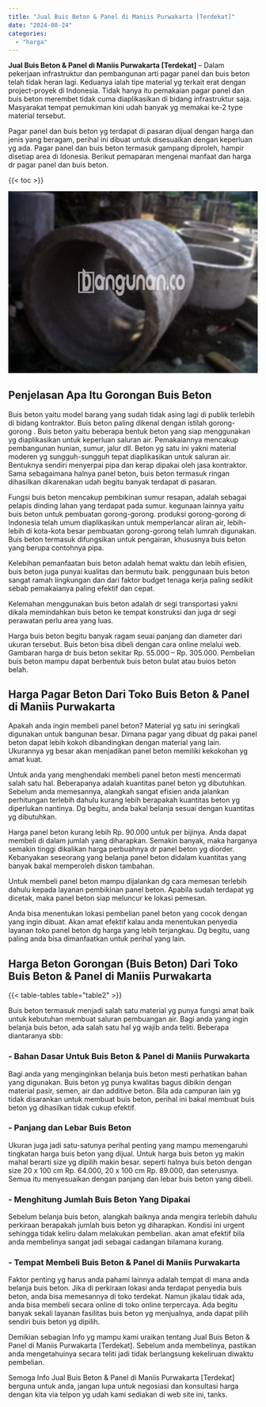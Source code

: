 ```yaml
---
title: "Jual Buis Beton & Panel di Maniis Purwakarta [Terdekat]"
date: "2024-08-24"
categories: 
  - "harga"
---
```


**Jual Buis Beton & Panel di Maniis Purwakarta \[Terdekat\]** – Dalam pekerjaan infrastruktur dan pembangunan arti pagar panel dan buis beton telah tidak heran lagi. Keduanya ialah tipe material yg terkait erat dengan project-proyek di Indonesia. Tidak hanya itu pemakaian pagar panel dan buis beton merembet tidak cuma diaplikasikan di bidang infrastruktur saja. Masyarakat tempat pemukiman kini udah banyak yg memakai ke-2 type material tersebut.

Pagar panel dan buis beton yg terdapat di pasaran dijual dengan harga dan jenis yang beragam, perihal ini dibuat untuk disesuaikan dengan keperluan yg ada. Pagar panel dan buis beton termasuk gampang diproleh, hampir disetiap area di Idonesia. Berikut pemaparan mengenai manfaat dan harga dr pagar panel dan buis beton.

{{< toc >}}

![Jual Buis Beton & Panel di Maniis Purwakarta [Terdekat]](/images/jual-panel-buis-beton-murah-32.png)

## Penjelasan Apa Itu Gorongan Buis Beton

Buis beton yaitu model barang yang sudah tidak asing lagi di publik terlebih di bidang kontraktor. Buis beton paling dikenal dengan istilah gorong-gorong . Buis beton yaitu beberapa bentuk beton yang siap menggunakan yg diaplikasikan untuk keperluan saluran air. Pemakaiannya mencakup pembangunan hunian, sumur, jalur dll. Beton yg satu ini yakni material moderen yg sungguh-sungguh tepat diaplikasikan untuk saluran air. Bentuknya sendiri menyerpai pipa dan kerap dipakai oleh jasa kontraktor. Sama sebagaimana halnya panel beton, buis beton termasuk ringan dihasilkan dikarenakan udah begitu banyak terdapat di pasaran.

Fungsi buis beton mencakup pembikinan sumur resapan, adalah sebagai pelapis dinding lahan yang terdapat pada sumur. kegunaan lainnya yaitu buis beton untuk pembuatan gorong-gorong. produksi gorong-gorong di Indonesia telah umum diaplikasikan untuk memperlancar aliran air, lebih-lebih di kota-kota besar pembuatan gorong-gorong telah lumrah digunakan. Buis beton termasuk difungsikan untuk pengairan, khususnya buis beton yang berupa contohnya pipa.

Kelebihan pemanfaatan buis beton adalah hemat waktu dan lebih efisien, buis beton juga punyai kualitas dan bermutu baik. penggunaan buis beton sangat ramah lingkungan dan dari faktor budget tenaga kerja paling sedikit sebab pemakaianya paling efektif dan cepat.

Kelemahan menggunakan buis beton adalah dr segi transportasi yakni dikala memindahkan buis beton ke tempat konstruksi dan juga dr segi perawatan perlu area yang luas.

Harga buis beton begitu banyak ragam seuai panjang dan diameter dari ukuran tersebut. Buis beton bisa dibeli dengan cara online melalui web. Gambaran harga dr buis beton sekitar Rp. 55.000 – Rp. 305.000. Pembelian buis beton mampu dapat berbentuk buis beton bulat atau buios beton belah.

## Harga Pagar Beton Dari Toko Buis Beton & Panel di Maniis Purwakarta

Apakah anda ingin membeli panel beton? Material yg satu ini seringkali digunakan untuk bangunan besar. Dimana pagar yang dibuat dg pakai panel beton dapat lebih kokoh dibandingkan dengan material yang lain. Ukurannya yg besar akan menjadikan panel beton memiliki kekokohan yg amat kuat.

Untuk anda yang menghendaki membeli panel beton mesti mencermati salah satu hal. Beberapanya adalah kuantitas panel beton yg dibutuhkan. Sebelum anda memesannya, alangkah sangat efisien anda jalankan perhitungan terlebih dahulu kurang lebih berapakah kuantitas beton yg diperlukan nantinya. Dg begitu, anda bakal belanja sesuai dengan kuantitas yg dibutuhkan.

Harga panel beton kurang lebih Rp. 90.000 untuk per bijinya. Anda dapat membeli di dalam jumlah yang diharapkan. Semakin banyak, maka harganya semakin tinggi dikalikan harga perbuahnya dr panel beton yg diorder. Kebanyakan seseorang yang belanja panel beton didalam kuantitas yang banyak bakal memperoleh diskon tambahan.

Untuk membeli panel beton mampu dijalankan dg cara memesan terlebih dahulu kepada layanan pembikinan panel beton. Apabila sudah terdapat yg dicetak, maka panel beton siap meluncur ke lokasi pemesan.

Anda bisa menentukan lokasi pembelian panel beton yang cocok dengan yang ingin dibuat. Akan amat efektif kalau anda menentukan penyedia layanan toko panel beton dg harga yang lebih terjangkau. Dg begitu, uang paling anda bisa dimanfaatkan untuk perihal yang lain.

## Harga Beton Gorongan (Buis Beton) Dari Toko Buis Beton & Panel di Maniis Purwakarta

{{< table-tables table="table2" >}}

Buis beton termasuk menjadi salah satu material yg punya fungsi amat baik untuk kebutuhan membuat saluran pembuangan air. Bagi anda yang ingin belanja buis beton, ada salah satu hal yg wajib anda teliti. Beberapa diantaranya sbb:

### \- Bahan Dasar Untuk Buis Beton & Panel di Maniis Purwakarta

Bagi anda yang menginginkan belanja buis beton mesti perhatikan bahan yang digunakan. Buis beton yg punya kwalitas bagus dibikin dengan material pasir, semen, air dan additive beton. Bila ada campuran lain yg tidak disarankan untuk membuat buis beton, perihal ini bakal membuat buis beton yg dihasilkan tidak cukup efektif.

### \- Panjang dan Lebar Buis Beton

Ukuran juga jadi satu-satunya perihal penting yang mampu memengaruhi tingkatan harga buis beton yang dijual. Untuk harga buis beton yg makin mahal berarti size yg dipilih makin besar. seperti halnya buis beton dengan size 20 x 100 cm Rp. 64.000, 20 x 100 cm Rp. 89.000, dan seterusnya. Semua itu menyesuaikan dengan panjang dan lebar buis beton yang dibeli.

### \- Menghitung Jumlah Buis Beton Yang Dipakai

Sebelum belanja buis beton, alangkah baiknya anda mengira terlebih dahulu perkiraan berapakah jumlah buis beton yg diharapkan. Kondisi ini urgent sehingga tidak keliru dalam melakukan pembelian. akan amat efektif bila anda membelinya sangat jadi sebagai cadangan bilamana kurang.

### \- Tempat Membeli Buis Beton & Panel di Maniis Purwakarta

Faktor penting yg harus anda pahami lainnya adalah tempat di mana anda belanja buis beton. Jika di perkiraan lokasi anda terdapat penyedia buis beton, anda bisa memesannya di toko terdekat. Namun jikalau tidak ada, anda bisa membeli secara online di toko online terpercaya. Ada begitu banyak sekali layanan fasilitas buis beton yg menjualnya, anda dapat pilih sendiri buis beton yg dipilih.

Demikian sebagian Info yg mampu kami uraikan tentang Jual Buis Beton & Panel di Maniis Purwakarta \[Terdekat\]. Sebelum anda membelinya, pastikan anda mengetahuinya secara teliti jadi tidak berlangsung kekeliruan diwaktu pembelian.

Semoga Info Jual Buis Beton & Panel di Maniis Purwakarta \[Terdekat\] berguna untuk anda, jangan lupa untuk negosiasi dan konsultasi harga dengan kita via telpon yg udah kami sediakan di web site ini, tanks.
